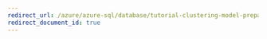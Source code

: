```yaml
---
redirect_url: /azure/azure-sql/database/tutorial-clustering-model-prepare-data
redirect_document_id: true
---
```

